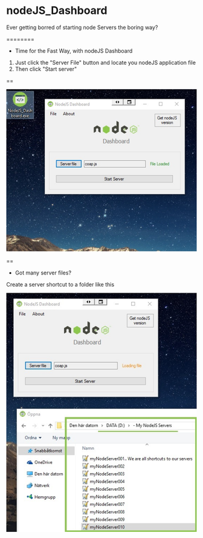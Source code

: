 # nodeJS_Dashboard


Ever getting borred of starting node Servers the boring way?


========

* Time for the Fast Way, with nodeJS Dashboard

1. Just click the "Server File" button and locate you nodeJS application file
2. Then click "Start server"


==


![Alt text](https://github.com/aCo0o/nodeJS_Dashboard/blob/master/ui.jpg?raw=true "nodeJS Dashboard")



==

* Got many server files? 


Create a server shortcut to a folder like this
    
![Alt text](https://github.com/aCo0o/nodeJS_Dashboard/blob/master/UIfiles.jpg?raw=true "nodeJS Dashboard")
      
